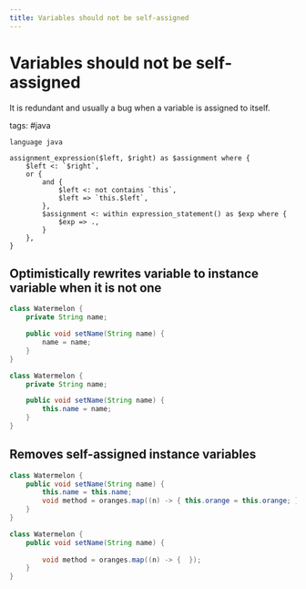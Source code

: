 ```yaml
---
title: Variables should not be self-assigned
---
```


# Variables should not be self-assigned

It is redundant and usually a bug when a variable is assigned to itself.

tags: #java

```grit
language java

assignment_expression($left, $right) as $assignment where {
    $left <: `$right`,
    or {
        and {
            $left <: not contains `this`,
            $left => `this.$left`,
        },
        $assignment <: within expression_statement() as $exp where {
            $exp => .,
        }
    },
}
```

## Optimistically rewrites variable to instance variable when it is not one

```java
class Watermelon {
    private String name;

    public void setName(String name) {
        name = name;
    }
}
```

```java
class Watermelon {
    private String name;

    public void setName(String name) {
        this.name = name;
    }
}
```

## Removes self-assigned instance variables

```java
class Watermelon {
    public void setName(String name) {
        this.name = this.name;
        void method = oranges.map((n) -> { this.orange = this.orange; });
    }
}
```

```java
class Watermelon {
    public void setName(String name) {
        
        void method = oranges.map((n) -> {  });
    }
}
```
